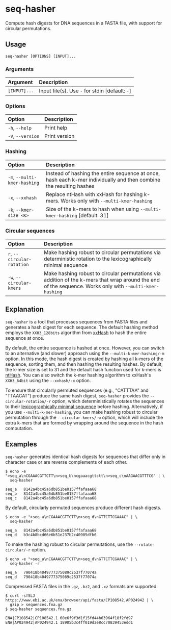 # seq-hasher

Compute hash digests for DNA sequences in a FASTA file, with support for circular permutations.

## Usage

```
seq-hasher [OPTIONS] [INPUT]...
```

### Arguments

| Argument | Description |
|:---------|:------------|
| `[INPUT]...` | Input file(s). Use `-` for stdin [default: `-`] |

### Options

| Option | Description |
|:-------|:------------|
| `-h`, `--help` | Print help |
| `-V`, `--version` | Print version |

### Hashing

| Option | Description |
|:-------|:------------|
| `-m`, `--multi-kmer-hashing` | Instead of hashing the entire sequence at once, hash each k-mer individually and then combine the resulting hashes |
| `-x`, `--xxhash` | Replace ntHash with xxHash for hashing k-mers. Works only with `--multi-kmer-hashing` |
| `-k`, `--kmer-size <K>` | Size of the k-mers to hash when using `--multi-kmer-hashing` [default: 31] |

### Circular sequences

| Option | Description |
|:-------|:------------|
| `r`, `--circular-rotation` | Make hashing robust to circular permutations via deterministic rotation to the lexicographically minimal sequence |
| `-w`, `--circular-kmers` | Make hashing robust to circular permutations via addition of the k-mers that wrap around the end of the sequence. Works only with `--multi-kmer-hashing` |

## Explanation

`seq-hasher` is a tool that processes sequences from FASTA files and generates a hash digest for each sequence. The default hashing method employs the `XXH3_128bits` algorithm from [xxHash](https://github.com/Cyan4973/xxHash) to hash the entire sequence at once.

By default, the entire sequence is hashed at once. However, you can switch to an alternative (and slower) approach using the `--multi-k-mer-hashing/-m` option. In this mode, the hash digest is created by hashing all k-mers of the sequence, sorting them, and then hashing the resulting hashes. By default, the k-mer size is set to 31 and the default hash function used for k-mers is [ntHash](https://github.com/bcgsc/ntHash). You can also switch the k-mer hashing algorithm to xxHash's `XXH3_64bit` using the `--xxhash/-x` option.

To ensure that circularly permuted sequences (e.g., "CATTTAA" and "TTAACAT") produce the same hash digest, `seq-hasher` provides the `--circular-rotation/-r` option, which deterministically rotates the sequences to their [lexicographically minimal sequence](https://en.wikipedia.org/wiki/Lexicographically_minimal_string_rotation) before hashing. Alternatively, if you use `--multi-k-mer-hashing`, you can make hashing robust to circular permutation through the `--circular-kmers/-w` option, which will include the extra k-mers that are formed by wrapping around the sequence in the hash computation.

## Examples

`seq-hasher` generates identical hash digests for sequences that differ only in character case or are reverse complements of each other.

```
$ echo -e ">seq_a\nCGAAACGTTCTT\n>seq_b\ncgaaacgttctt\n>seq_c\nAAGAACGTTTCG" | \
  seq-hasher
```

```
seq_a	8142a4bc45a6db851be0157ffafaaa68
seq_b	8142a4bc45a6db851be0157ffafaaa68
seq_c	8142a4bc45a6db851be0157ffafaaa68
```

By default, circularly permuted sequences produce different hash digests.

```
$ echo -e ">seq_a\nCGAAACGTTCTT\n>seq_d\nGTTCTTCGAAAC" | \
  seq-hasher
```

```
seq_a	8142a4bc45a6db851be0157ffafaaa68
seq_d	b3c4b8bcd66e6b51e237b2c40905dfb6
```

To make the hashing robust to circular permutations, use the `--rotate-circular/-r` option.

```
$ echo -e ">seq_a\nCGAAACGTTCTT\n>seq_d\nGTTCTTCGAAAC" | \
  seq-hasher -r
```

```
seq_a	790418b4049777375089c2537f77074a
seq_d	790418b4049777375089c2537f77074a
```

Compressed FASTA files in the `.gz`, `.bz2`, and `.xz` formats are supported.

```
$ curl -sfSLJ https://www.ebi.ac.uk/ena/browser/api/fasta/CP108542,AP024942 | \
  gzip > sequences.fna.gz
$ seq-hasher sequences.fna.gz
```

```
ENA|CP108542|CP108542.1	60e6f9f3d1f15fd44b63964f18f2fd97
ENA|AP024942|AP024942.1	18905b3c4ff019d2e8cc70839453edd1
```
